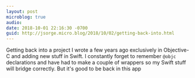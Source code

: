 ```yaml
---
layout: post
microblog: true
audio: 
date: 2018-10-01 22:16:30 -0700
guid: http://jsorge.micro.blog/2018/10/02/getting-back-into.html
---
```

Getting back into a project I wrote a few years ago exclusively in Objective-C and adding new stuff in Swift. I constantly forget to remember `@objc` declarations and have had to make a couple of wrappers so my Swift stuff will bridge correctly. But it's good to be back in this app
